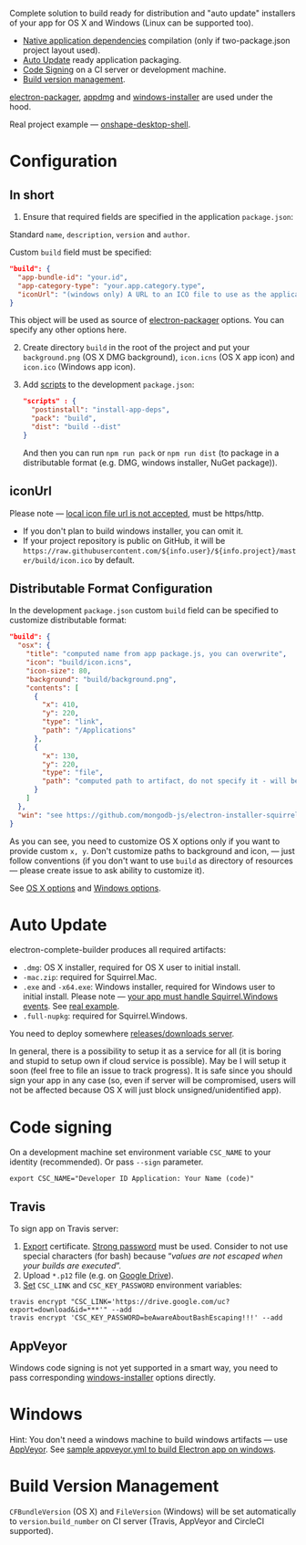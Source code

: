 Complete solution to build ready for distribution and "auto update" installers of your app for OS X and Windows (Linux can be supported too).

* [Native application dependencies](http://electron.atom.io/docs/latest/tutorial/using-native-node-modules/) compilation (only if two-package.json project layout used).
* [Auto Update](#auto-update) ready application packaging.
* [Code Signing](#code-signing) on a CI server or development machine.
* [Build version management](#build-version-management).

[electron-packager](https://github.com/maxogden/electron-packager),
[appdmg](https://github.com/LinusU/node-appdmg) and
[windows-installer](https://github.com/electronjs/windows-installer) are used under the hood.

Real project example — [onshape-desktop-shell](https://github.com/develar/onshape-desktop-shell).

# Configuration
## In short
1. Ensure that required fields are specified in the application `package.json`:

  Standard `name`, `description`, `version` and `author`.

  Custom `build` field must be specified:
  ```json
  "build": {
    "app-bundle-id": "your.id",
    "app-category-type": "your.app.category.type",
    "iconUrl": "(windows only) A URL to an ICO file to use as the application icon, see details below"
  }
  ```
  This object will be used as source of [electron-packager](https://www.npmjs.com/package/electron-packager) options. You can specify any other options here.

2. Create directory `build` in the root of the project and put your `background.png` (OS X DMG background), `icon.icns` (OS X app icon) and `icon.ico` (Windows app icon).

3. Add [scripts](https://docs.npmjs.com/cli/run-script) to the development `package.json`:
    ```json
    "scripts" : {
      "postinstall": "install-app-deps",
      "pack": "build",
      "dist": "build --dist"
    }
    ```

    And then you can run `npm run pack` or `npm run dist` (to package in a distributable format (e.g. DMG, windows installer, NuGet package)).

## iconUrl
Please note — [local icon file url is not accepted](https://github.com/atom/grunt-electron-installer/issues/73), must be https/http.
* If you don't plan to build windows installer, you can omit it.
* If your project repository is public on GitHub, it will be `https://raw.githubusercontent.com/${info.user}/${info.project}/master/build/icon.ico` by default.

## Distributable Format Configuration
In the development `package.json` custom `build` field can be specified to customize distributable format:
```json
"build": {
  "osx": {
    "title": "computed name from app package.js, you can overwrite",
    "icon": "build/icon.icns",
    "icon-size": 80,
    "background": "build/background.png",
    "contents": [
      {
        "x": 410,
        "y": 220,
        "type": "link",
        "path": "/Applications"
      },
      {
        "x": 130,
        "y": 220,
        "type": "file",
        "path": "computed path to artifact, do not specify it - will be overwritten"
      }
    ]
  },
  "win": "see https://github.com/mongodb-js/electron-installer-squirrel-windows#opts"
}
```

As you can see, you need to customize OS X options only if you want to provide custom `x, y`.
Don't customize paths to background and icon, — just follow conventions (if you don't want to use `build` as directory of resources — please create issue to ask ability to customize it).

See [OS X options](https://www.npmjs.com/package/appdmg#json-specification) and [Windows options](https://github.com/electronjs/windows-installer#configuring).

# Auto Update
electron-complete-builder produces all required artifacts:

* `.dmg`: OS X installer, required for OS X user to initial install.
* `-mac.zip`: required for Squirrel.Mac.
* `.exe` and `-x64.exe`: Windows installer, required for Windows user to initial install. Please note — [your app must handle Squirrel.Windows events](https://github.com/electronjs/windows-installer#handling-squirrel-events). See [real example](https://github.com/develar/onshape-desktop-shell/blob/master/src/WinSquirrelStartupEventHandler.ts).
* `.full-nupkg`: required for Squirrel.Windows.

You need to deploy somewhere [releases/downloads server](https://github.com/GitbookIO/nuts).

In general, there is a possibility to setup it as a service for all (it is boring and stupid to setup own if cloud service is possible). May be I will setup it soon (feel free to file an issue to track progress). It is safe since you should sign your app in any case (so, even if server will be compromised, users will not be affected because OS X will just block unsigned/unidentified app).

# Code signing
On a development machine set environment variable `CSC_NAME` to your identity (recommended). Or pass `--sign` parameter.
```
export CSC_NAME="Developer ID Application: Your Name (code)"
```

## Travis
To sign app on Travis server:

1. [Export](https://developer.apple.com/library/ios/documentation/IDEs/Conceptual/AppDistributionGuide/MaintainingCertificates/MaintainingCertificates.html#//apple_ref/doc/uid/TP40012582-CH31-SW7) certificate. [Strong password](http://security.stackexchange.com/a/54773) must be used. Consider to not use special characters (for bash) because “*values are not escaped when your builds are executed*”.
2. Upload `*.p12` file (e.g. on [Google Drive](http://www.syncwithtech.org/p/direct-download-link-generator.html)).
3. [Set](https://docs.travis-ci.com/user/environment-variables/#Encrypted-Variables) `CSC_LINK` and `CSC_KEY_PASSWORD` environment variables:
```
travis encrypt "CSC_LINK='https://drive.google.com/uc?export=download&id=***'" --add
travis encrypt 'CSC_KEY_PASSWORD=beAwareAboutBashEscaping!!!' --add
```

## AppVeyor
Windows code signing is not yet supported in a smart way, you need to pass corresponding [windows-installer](https://github.com/electronjs/windows-installer#configuring) options directly.

# Windows
Hint: You don't need a windows machine to build windows artifacts — use [AppVeyor](http://www.appveyor.com/). See  [sample appveyor.yml to build Electron app on windows](https://github.com/develar/onshape-desktop-shell/blob/master/appveyor.yml).


# Build Version Management
`CFBundleVersion` (OS X) and `FileVersion` (Windows) will be set automatically to `version`.`build_number` on CI server (Travis, AppVeyor and CircleCI supported).